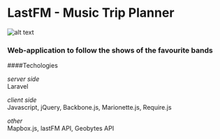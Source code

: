 # LastFM - Music Trip Planner

![alt text](https://raw.githubusercontent.com/kstyopkin/ontour/master/public/promo.png)

### Web-application to follow the shows of the favourite bands  

####Techologies

*server side*  
Laravel

*client side*  
Javascript, jQuery, Backbone.js, Marionette.js, Require.js

*other*  
Mapbox.js, lastFM API, Geobytes API
